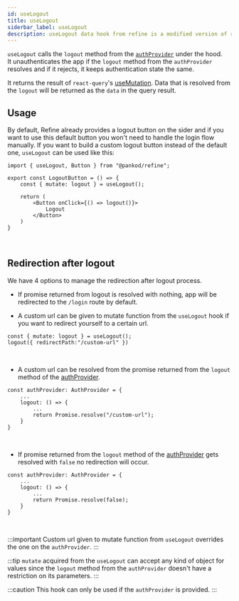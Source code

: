 ```yaml
---
id: useLogout
title: useLogout
siderbar_label: useLogout
description: useLogout data hook from refine is a modified version of react-query's useMutation for unauthentication.
---
```


`useLogout` calls the `logout` method from the [`authProvider`](/docs/api-references/providers/auth-provider) under the hood.  
It unauthenticates the app if the `logout` method from the `authProvider` resolves and if it rejects, it keeps authentication state the same.

It returns the result of `react-query`'s [useMutation](https://react-query.tanstack.com/reference/useMutation). 
Data that is resolved from the `logout` will be returned as the `data` in the query result.

## Usage
By default, Refine already provides a logout button on the sider and if you want to use this default button you won't need to handle the login flow manually. 
If you want to build a custom logout button instead of the default one, `useLogout` can be used like this:
```tsx title="components/customLogoutButton"
import { useLogout, Button } from "@pankod/refine";

export const LogoutButton = () => {
    const { mutate: logout } = useLogout();

    return (
        <Button onClick={() => logout()}>
            Logout
        </Button>
    )
}
```
<br/>

## Redirection after logout

We have 4 options to manage the redirection after logout process.

- If promise returned from logout is resolved with nothing, app will be redirected to the `/login` route by default. 

- A custom url can be given to mutate function from the `useLogout` hook if you want to redirect yourself to a certain url.

```tsx
const { mutate: logout } = useLogout();
logout({ redirectPath:"/custom-url" })
```

<br/>

- A custom url can be resolved from the promise returned from the `logout` method of the [authProvider](/docs/api-references/providers/auth-provider).

```tsx
const authProvider: AuthProvider = {
    ...
    logout: () => {
        ...
        return Promise.resolve("/custom-url");
    }
}
```
<br/>

- If promise returned from the `logout` method of the [authProvider](/docs/api-references/providers/auth-provider) gets resolved with `false` no redirection will occur.

```tsx
const authProvider: AuthProvider = {
    ...
    logout: () => {
        ...
        return Promise.resolve(false);
    }
}
```

<br/>



:::important 
Custom url given to mutate function from `useLogout` overrides the one on the `authProvider`.
:::

:::tip
`mutate` acquired from the `useLogout` can accept any kind of object for values since the `logout` method from the `authProvider` doesn't have a restriction on its parameters.
:::

:::caution
This hook can only be used if the `authProvider` is provided.
:::
